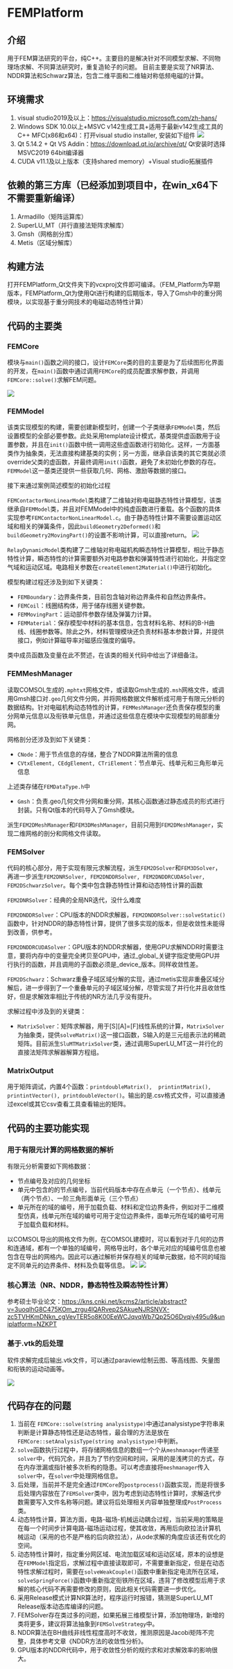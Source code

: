 
# FEMPlatform

## 介绍
用于FEM算法研究的平台，纯C++。主要目的是解决针对不同模型求解、不同物理场求解、不同算法研究时，重复造轮子的问题。
目前主要是实现了NR算法、NDDR算法和Schwarz算法，包含二维平面和二维轴对称低频电磁的计算。

## 环境需求
1. visual studio2019及以上：https://visualstudio.microsoft.com/zh-hans/
2. Windows SDK 10.0以上+MSVC v142生成工具+适用于最新v142生成工具的C++ MFC(x86和x64)：打开visual studio installer, 安装如下组件
![](README_md_files/5816ae10-2384-11ed-98d1-41352cacc72b.jpeg?v=1&type=image)
3. Qt 5.14.2 + Qt VS Addin：https://download.qt.io/archive/qt/
Qt安装时选择MSVC2019 64bit编译器
5. CUDA v11.1及以上版本（支持shared memory）+Visual studio拓展插件

## 依赖的第三方库（已经添加到项目中，在win_x64下不需要重新编译）
1. Armadillo（矩阵运算库）
2. SuperLU_MT（并行直接法矩阵求解库）
3. Gmsh（网格剖分库）
4. Metis（区域分解库）

## 构建方法
打开FEMPlatform_Qt文件夹下的vcxproj文件即可编译。（FEM_Platform为早期版本，FEMPlatform_Qt为使用Qt进行构建的后期版本，导入了Gmsh中的重分网模块，以实现基于重分网技术的电磁动态特性计算）
	
## 代码的主要类

### FEMCore

模块与`main()`函数之间的接口，设计`FEMCore`类的目的主要是为了后续图形化界面的开发，在`main()`函数中通过调用`FEMCore`的成员配置求解参数，并调用`FEMCore::solve()`求解FEM问题。

![](README_md_files/da620480-2386-11ed-8593-e54b1b5abc89.jpeg?v=1&type=image)



### FEMModel
该类实现模型的构建，需要创建新模型时，创建一个子类继承`FEMModel`类，然后设置模型的全部必要参数。此处采用template设计模式，基类提供虚函数用于设置参数，并且在`init()`函数中统一调用这些虚函数进行初始化。这样，一方面基类作为抽象类，无法直接构建基类的实例；另一方面，继承自该类的其它类就必须override父类的虚函数，并最终调用`init()`函数，避免了未初始化参数的存在。`FEMModel`这一基类还提供一些获取几何、网格、激励等数据的接口。

接下来通过案例简述模型的初始化过程

`FEMContactorNonLinearModel`类构建了二维轴对称电磁静态特性计算模型，该类继承自`FEMModel`类，并且对FEMModel中的纯虚函数进行重载。各个函数的具体实现参考`FEMContactorNonLinearModel.c`。由于静态特性计算不需要设置运动区域和相关的弹簧条件，因此`buildGeometry2Deformed()`和`buildGeometry2MovingPart()`的设置不影响计算，可以直接return。
![](README_md_files/4a89c000-2354-11ed-98d1-41352cacc72b.jpeg?v=1&type=image)

`RelayDynamicModel`类构建了二维轴对称电磁机构瞬态特性计算模型，相比于静态特性计算，瞬态特性的计算需要额外对电路参数和弹簧特性进行初始化，并指定空气域和运动区域。电路相关参数在`createElement2Material()`中进行初始化。

模型构建过程还涉及到如下关键类：
 - `FEMBoundary`：边界条件类，目前包含轴对称边界条件和自然边界条件。
 - `FEMCoil`：线圈结构体，用于储存线圈关键参数。
 - `FEMMovingPart`：运动部件参数存储及弹簧力计算。
 - `FEMMaterial`：保存模型中材料的基本信息，包含材料名称、材料的B-H曲线、线圈参数等。除此之外，材料管理模块还负责材料基本参数计算，并提供接口，例如计算磁导率对磁感应强度的偏导。

类中成员函数及变量在此不赘述，在该类的相关代码中给出了详细备注。

### FEMMeshManager

读取COMSOL生成的`.mphtxt`网格文件，或读取Gmsh生成的`.msh`网格文件，或调用Gmsh接口对`.geo`几何文件分网，并将网格数据文件解析成可用于有限元分析的数据结构。针对电磁机构动态特性的计算，`FEMMeshManager`还负责保存模型的重分网单元信息以及衔铁单元信息，并通过这些信息在模块中实现模型的局部重分网。

网格剖分还涉及到如下关键类：
- `CNode`：用于节点信息的存储，整合了NDDR算法所需的信息
- `CVtxElement, CEdgElement, CTriElement`：节点单元、线单元和三角形单元信息

上述类存储在`FEMDataType.h`中
- `Gmsh`：负责.geo几何文件分网和重分网，其核心函数通过静态成员的形式进行封装。只有Qt版本的代码导入了Gmsh模块。

派生`FEM2DMeshManager`和`FEM3DMeshManager`，目前只用到`FEM2DMeshManager`，实现二维网格的剖分和网格文件读取。

### FEMSolver

代码的核心部分，用于实现有限元求解流程，派生`FEM2DSolver`和`FEM3DSolver`，再进一步派生`FEM2DNRSolver, FEM2DNDDRSolver, FEM2DNDDRCUDASolver, FEM2DSchwarzSolver`。每个类中包含静态特性计算和动态特性计算的函数

`FEM2DNRSolver`：经典的全局NR迭代，没什么难度

`FEM2DNDDRSolver`：CPU版本的NDDR求解器，`FEM2DNDDRSolver::solveStatic()`函数中，针对NDDR的静态特性计算，提供了很多实现的版本，但是收敛性未能得到改善，供参考。

`FEM2DNDDRCUDASolver`：GPU版本的NDDR求解器，使用GPU求解NDDR时需要注意，要将内存中的变量完全拷贝至GPU中，通过_global_关键字指定使用GPU并行执行的函数，并且调用的子函数必须是_device_版本。同样收敛性差。

`FEM2DSchwarz`：Schwarz重叠子域区域分解的实现，通过metis实现非重叠区域分解后，进一步得到了一个重叠单元的子域区域分解，尽管实现了并行化并且收敛性好，但是求解效率相比于传统的NR方法几乎没有提升。

求解过程中涉及到的关键类：
- `MatrixSolver`：矩阵求解器，用于[S][A]=[F]线性系统的计算，`MatrixSolver`为抽象类，提供`solveMatrix()`这一接口函数，S输入的是三元组表示法的稀疏矩阵。目前派生`SluMTMatrixSolver`类，通过调用SuperLU_MT这一并行化的直接法矩阵求解器解算方程组。

### MatrixOutput

用于矩阵调试，内置4个函数：`printdoubleMatrix(),  printintMatrix(), printintVector(), printdoubleVector()`。输出的是.csv格式文件，可以直接通过excel或其它csv查看工具查看输出的矩阵。

## 代码的主要功能实现

### 用于有限元计算的网格数据的解析

有限元分析需要如下网格数据：

 - 节点编号及对应的几何坐标
 - 单元中包含的的节点编号，当前代码版本中存在点单元（一个节点）、线单元（两个节点）、一阶三角形面单元（三个节点）
 - 单元所在的域的编号，用于加载负载、材料和定位边界条件，例如对于二维模型仿真，线单元所在域的编号可用于定位边界条件，面单元所在域的编号可用于加载负载和材料。

以COMSOL导出的网格文件为例，在COMSOL建模时，可以看到对于几何的边界和连通域，都有一个单独的域编号，网格导出时，各个单元对应的域编号信息也被包含在导出的网格内。因此可以通过解析并保存相关的域单元数据，给不同的域指定不同单元的边界条件、材料及负载等信息。
![](README_md_files/0d3a1210-23ac-11ed-8593-e54b1b5abc89.jpeg?v=1&type=image)
![](README_md_files/1daae700-23ac-11ed-8593-e54b1b5abc89.jpeg?v=1&type=image)

### 核心算法（NR、NDDR，静态特性及瞬态特性计算）
参考硕士毕业论文：https://kns.cnki.net/kcms2/article/abstract?v=3uoqIhG8C475KOm_zrgu4lQARvep2SAkueNJRSNVX-zc5TVHKmDNkn_cgVevTER5o8K00EeWCJqvqWb7Qp25O6Dvqiy495u9&uniplatform=NZKPT

### 基于.vtk的后处理

软件求解完成后输出.vtk文件，可以通过paraview绘制云图、等高线图、矢量图和衔铁的运动动画等。

![](README_md_files/d118e490-23ac-11ed-8593-e54b1b5abc89.jpeg?v=1&type=image)

## 代码存在的问题

 1. 当前在 `FEMCore::solve(string analysistype)`中通过analysistype字符串来判断是计算静态特性还是动态特性，最合理的方法是放在`FEMCore::setAnalysisType(string analysistype)`中判断。
 2. `solve`函数执行过程中，将存储网格信息的数组一个个从`meshmanager`传递至`solver`中，代码冗余，并且为了节约空间和时间，采用的是浅拷贝的方式，存在内存泄漏或指针被多次析构的隐患。可以考虑直接将`meshmanager`传入`solver`中，在`solver`中处理网格信息。
 3. 后处理，当前并不是完全通过`FEMCore`的`postprocess()`函数实现，而是将很多后处理内容放在了`FEMSolver`类中，因为考虑到动态特性计算时，求解迭代步数需要写入文件名称等问题。建议将后处理相关内容单独整理成`PostProcess`类。
 4. 动态特性计算，算法方面，电路-磁场-机械运动耦合过程，当前采用的策略是在每一个时间步计算电路-磁场运动过程，使其收敛，再用后向欧拉法计算机械运动（采用的也不是严格的后向欧拉法），从ode求解的角度应该还有优化的空间。
 5. 动态特性计算时，指定重分网区域、电流加载区域和运动区域，原本的设想是在`FEMModel`指定后，求解过程中直接读取即可，不需要重新指定，但是在动态特性求解过程时，需要在`solveWeakCouple()`函数中重新指定电流所在区域，`solveSpringForce()`函数中重新指定衔铁所在区域，违背了修改模型后用于求解的核心代码不再需要修改的原则，因此相关代码需要进一步优化。
 6. 采用Release模式计算NR算法时，程序运行时报错，猜测是SuperLU_MT Release版本动态库编译的问题。
 7. FEMSolver存在类过多的问题，如果拓展三维模型计算，添加物理场，新增的类将更多，建议将算法抽象到`FEMSolveStrategy`中。
 8. NDDR算法在BH曲线非线性程度高时不收敛，推测原因是Jacobi矩阵不完整，具体参考文章《NDDR方法的收敛性分析》。
 9. GPU版本的NDDR代码中，用于收敛性分析的规约求和对求解效率的影响很大。
